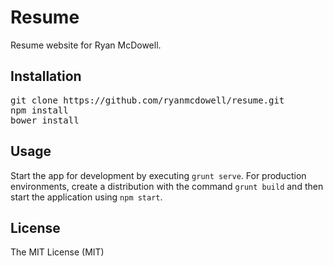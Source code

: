# Resume

Resume website for Ryan McDowell.

## Installation

<pre>
git clone https://github.com/ryanmcdowell/resume.git
npm install
bower install
</pre>

## Usage

Start the app for development by executing `grunt serve`. For production environments,
create a distribution with the command `grunt build` and then start the application
using `npm start`.

## License

The MIT License (MIT)
